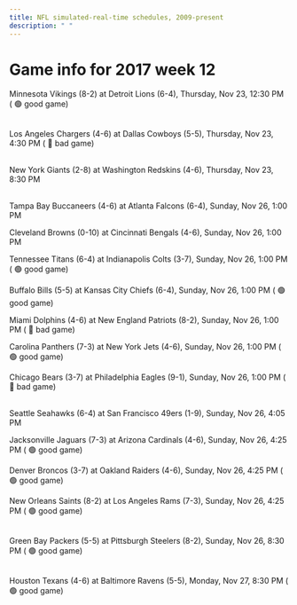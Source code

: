 ```yaml
---
title: NFL simulated-real-time schedules, 2009-present
description: " "
---
```


# Game info for 2017 week 12

Minnesota Vikings (8-2) at Detroit Lions (6-4), Thursday, Nov 23, 12:30 PM (	:green_circle: good game)

<br/>Los Angeles Chargers (4-6) at Dallas Cowboys (5-5), Thursday, Nov 23, 4:30 PM (	:red_circle: bad game)

<br/>New York Giants (2-8) at Washington Redskins (4-6), Thursday, Nov 23, 8:30 PM

<br/>Tampa Bay Buccaneers (4-6) at Atlanta Falcons (6-4), Sunday, Nov 26, 1:00 PM

Cleveland Browns (0-10) at Cincinnati Bengals (4-6), Sunday, Nov 26, 1:00 PM

Tennessee Titans (6-4) at Indianapolis Colts (3-7), Sunday, Nov 26, 1:00 PM (	:green_circle: good game)

Buffalo Bills (5-5) at Kansas City Chiefs (6-4), Sunday, Nov 26, 1:00 PM (	:green_circle: good game)

Miami Dolphins (4-6) at New England Patriots (8-2), Sunday, Nov 26, 1:00 PM (	:red_circle: bad game)

Carolina Panthers (7-3) at New York Jets (4-6), Sunday, Nov 26, 1:00 PM (	:green_circle: good game)

Chicago Bears (3-7) at Philadelphia Eagles (9-1), Sunday, Nov 26, 1:00 PM (	:red_circle: bad game)

<br/>Seattle Seahawks (6-4) at San Francisco 49ers (1-9), Sunday, Nov 26, 4:05 PM

Jacksonville Jaguars (7-3) at Arizona Cardinals (4-6), Sunday, Nov 26, 4:25 PM (	:green_circle: good game)

Denver Broncos (3-7) at Oakland Raiders (4-6), Sunday, Nov 26, 4:25 PM (	:green_circle: good game)

New Orleans Saints (8-2) at Los Angeles Rams (7-3), Sunday, Nov 26, 4:25 PM (	:green_circle: good game)

<br/>Green Bay Packers (5-5) at Pittsburgh Steelers (8-2), Sunday, Nov 26, 8:30 PM (	:green_circle: good game)

<br/>Houston Texans (4-6) at Baltimore Ravens (5-5), Monday, Nov 27, 8:30 PM (	:green_circle: good game)

